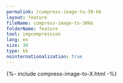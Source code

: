 ```yaml
---
permalink: /compress-image-to-30-kb
layout: feature
fileName: compress-image-to-30kb
folderName: feature
tool: imgcompression
lang: en
size: 30
type: kb
nointernationalization: true
---
```

{%- include compress-image-to-X.html -%}
      